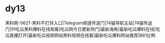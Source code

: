 # dy13
黑料网-0621-黑料不打烊入口|Telegram频道传送门|74猫导航主站|74猫传送门|91吃瓜黑料爆料在线观看|吃瓜网今日更新热门|最新海角|最新吃瓜爆料在线|吃瓜直播打开|最新吃瓜视频网站黑料视频在线看|最新吃瓜爆料网站推荐|881比鸭
